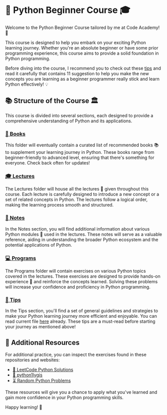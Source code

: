 # 🐍 Python Beginner Course 🎓

Welcome to the Python Beginner Course tailored by me at Code Academy! 🎉

This course is designed to help you embark on your exciting Python learning journey. Whether you're an absolute beginner or have some prior programming experience, this course aims to provide a solid foundation in Python programming.

Before diving into the course, I recommend you to check out these [tips](https://github.com/aurimas13/Python_Beginner_Course/blob/main/Tips/happy_learning.md) and read it carefully that contains 11 suggestion to help you make the new concepts you are learning as a beginner programmer really stick and learn Python effectively! 💡

## 📚 Structure of the Course 🏛️

This course is divided into several sections, each designed to provide a comprehensive understanding of Python and its applications.

### [📖 Books](./Books)

This folder will eventually contain a curated list of recommended books 📚 to supplement your learning journey in Python. These books range from beginner-friendly to advanced level, ensuring that there's something for everyone. Check back often for updates!

### [🎓 Lectures](./Lectures)

The Lectures folder will house all the lectures 🎥 given throughout this course. Each lecture is carefully designed to introduce a new concept or a set of related concepts in Python. The lectures follow a logical order, making the learning process smooth and structured.

### [📝 Notes](./Notes)

In the Notes section, you will find additional information about various Python modules 🧩 used in the lectures. These notes will serve as a valuable reference, aiding in understanding the broader Python ecosystem and the potential applications of Python.

### [💻 Programs](./Programs)

The Programs folder will contain exercises on various Python topics covered in the lectures. These exercises are designed to provide hands-on experience 💪 and reinforce the concepts learned. Solving these problems will increase your confidence and proficiency in Python programming.

### [🚀 Tips](./Tips)

In the Tips section, you'll find a set of general guidelines and strategies to make your Python learning journey more efficient and enjoyable. You can read current file [here](./Tips/happy_learning.md) already. These tips are a must-read before starting your journey as mentioned above!

## 🎯 Additional Resources

For additional practice, you can inspect the exercises found in these repositories and websites:

- [🧠 LeetCode Python Solutions](https://github.com/aurimas13/Solutions-To-Problems/tree/main/LeetCode/Python%20Solutions)
- [🔰 python1lygis](https://github.com/DonatasNoreika/python1lygis)
- [⏳ Random Python Problems](https://leetcode.com/problemset/all/)

These resources will give you a chance to apply what you've learned and gain more confidence in your Python programming skills.

Happy learning! 🚀
